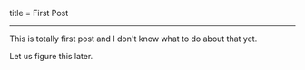 title = First Post

----

This is totally first post and I don't know what to do about that yet.

Let us figure this later.